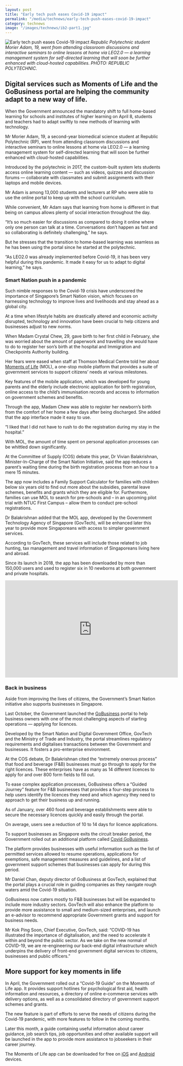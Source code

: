 ```yaml
---
layout: post
title: "Early tech push eases Covid-19 impact"
permalink: "/media/technews/early-tech-push-eases-covid-19-impact"
category: technews
image: "/images/technews/ib2-part1.jpg"
---
```


![Early tech push eases Covid-19 impact](/images/technews/ib2-part1.jpg)
*Republic Polytechnic student Morier Adam, 19, went from attending classroom discussions and interactive seminars to online lessons at home via LEO2.0 — a learning management system for self-directed learning that will soon be further enhanced with cloud-hosted capabilities. PHOTO: REPUBLIC POLYTECHNIC.*


Digital services such as Moments of Life and the GoBusiness portal are helping the community adapt to a new way of life. 
---

When the Government announced the mandatory shift to full home-based learning for schools and institutes of higher learning on April 8, students and teachers had to adapt swiftly to new methods of learning with technology. 
 
Mr Morier Adam, 19, a second-year biomedical science student at Republic Polytechnic (RP), went from attending classroom discussions and interactive seminars to online lessons at home via LEO2.0 — a learning management system for self-directed learning that will soon be further enhanced with cloud-hosted capabilities.

Introduced by the polytechnic in 2017, the custom-built system lets students access online learning content — such as videos, quizzes and discussion forums — collaborate with classmates and submit assignments with their laptops and mobile devices. 

Mr Adam is among 13,000 students and lecturers at RP who were able to use the online portal to keep up with the school curriculum. 

While convenient, Mr Adam says that learning from home is different in that being on campus allows plenty of social interaction throughout the day.

“It’s so much easier for discussions as compared to doing it online where only one person can talk at a time. Conversations don’t happen as fast and so collaborating is definitely challenging,” he says.

But he stresses that the transition to home-based learning was seamless as he has been using the portal since he started at the polytechnic. 

“As LEO2.0 was already implemented before Covid-19, it has been very helpful during this pandemic. It made it easy for us to adapt to digital learning,” he says.

### **Smart Nation push in a pandemic**

Such nimble responses to the Covid-19 crisis have underscored the importance of Singapore’s Smart Nation vision, which focuses on harnessing technology to improve lives and livelihoods and stay ahead as a global city.

At a time when lifestyle habits are drastically altered and economic activity disrupted, technology and innovation have been crucial to help citizens and businesses adjust to new norms.

When Madam Crystal Chew, 29, gave birth to her first child in February, she was worried about the amount of paperwork and travelling she would have to do to register her son’s birth at the hospital and Immigration and Checkpoints Authority building. 

Her fears were eased when staff at Thomson Medical Centre told her about [Moments of Life](https://www.life.gov.sg/) (MOL), a one-stop mobile platform that provides a suite of government services to support citizens’ needs at various milestones.  

Key features of the mobile application, which was developed for young parents and the elderly include electronic application for birth registration, online access to the child’s immunisation records and access to information on government schemes and benefits. 

Through the app, Madam Chew was able to register her newborn’s birth from the comfort of her home a few days after being discharged. She added that the app interface made it easy to use. 

“I liked that I did not have to rush to do the registration during my stay in the hospital.”

With MOL, the amount of time spent on personal application processes can be whittled down significantly.

At the Committee of Supply (COS) debate this year, Dr Vivian Balakrishnan, Minister-In-Charge of the Smart Nation Initiative, said the app reduces a parent’s waiting time during the birth registration process from an hour to a mere 15 minutes. 

The app now includes a Family Support Calculator for families with children below six years old to find out more about the subsidies, parental leave schemes, benefits and grants which they are eligible for. Furthermore, families can use MOL to search for pre-schools and – in an upcoming pilot trial with NTUC First Campus – allow them to conduct pre-school registrations. 

Dr Balakrishnan added that the MOL app, developed by the Government Technology Agency of Singapore (GovTech), will be enhanced later this year to provide more Singaporeans with access to simpler government services. 

According to GovTech, these services will include those related to job hunting, tax management and travel information of Singaporeans living here and abroad.

Since its launch in 2018, the app has been downloaded by more than 150,000 users and used to register six in 10 newborns at both government and private hospitals.

<div class="bp-youtube">
  <iframe width="560" height="315" src="https://www.youtube.com/embed/mGqPCBTh2-U" frameborder="0" allow="accelerometer; autoplay; encrypted-media; gyroscope; picture-in-picture" allowfullscreen></iframe>
</div>

### **Back in business**

Aside from improving the lives of citizens, the Government’s Smart Nation initiative also supports businesses in Singapore.

Last October, the Government launched the [GoBusiness](https://www.gobusiness.gov.sg/licences) portal to help business owners with one of the most challenging aspects of starting operations — applying for licences. 

Developed by the Smart Nation and Digital Government Office, GovTech and the Ministry of Trade and Industry, the portal streamlines regulatory requirements and digitalises transactions between the Government and businesses. It fosters a pro-enterprise environment.

At the COS debate, Dr Balakrishnan cited the “extremely onerous process” that food and beverage (F&B) businesses must go through to apply for the right licences. These enterprises have as many as 14 different licences to apply for and over 800 form fields to fill out. 

To ease complex application processes, GoBusiness offers a “Guided Journey” feature for F&B businesses that provides a four-step process to help users identify the licences they need and which agency they need to approach to get their business up and running.
 
As of January, over 460 food and beverage establishments were able to secure the necessary licences quickly and easily through the portal. 

On average, users see a reduction of 10 to 14 days for licence applications.

To support businesses as Singapore exits the circuit breaker period, the Government rolled out an additional platform called [Covid GoBusiness](https://covid.gobusiness.gov.sg/).

The platform provides businesses with useful information such as the list of permitted services allowed to resume operations, applications for exemptions, safe management measures and guidelines, and a list of government support schemes that businesses can apply for during this period. 

Mr Daniel Chan, deputy director of GoBusiness at GovTech, explained that the portal plays a crucial role in guiding companies as they navigate rough waters amid the Covid-19 situation.

GoBusiness now caters mostly to F&B businesses but will be expanded to include more industry sectors. GovTech will also enhance the platform to provide more assistance to small and medium-sized enterprises, and launch an e-advisor to recommend appropriate Government grants and support for business needs.

Mr Kok Ping Soon, Chief Executive, GovTech, said: “COVID-19 has illustrated the importance of digitalisation, and the need to accelerate it within and beyond the public sector. As we take on the new normal of COVID-19, we are re-engineering our back-end digital infrastructure which underpins the delivery of front-end government digital services to citizens, businesses and public officers.”

## **More support for key moments in life**

In April, the Government rolled out a “Covid-19  Guide” on the Moments of Life app. It provides support hotlines for psychological first aid, health information and resources, a directory of online e-commerce services with delivery options, as well as a consolidated directory of government support schemes and grants.

The new feature is part of efforts to serve the needs of citizens during the Covid-19 pandemic, with more features to follow in the coming months.

Later this month, a guide containing useful information about career guidance, job search tips, job opportunities and other available support will be launched in the app to provide more assistance to jobseekers in their career journey.

The Moments of Life app can be downloaded for free on [iOS](https://apps.apple.com/sg/app/moments-of-life/id1383218758) and [Android](https://play.google.com/store/apps/details?id=sg.gov.app.mol&hl=en_SG) devices.

